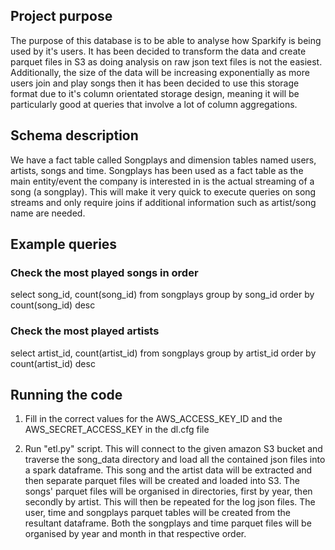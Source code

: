 ## Project purpose

The purpose of this database is to be able to analyse how Sparkify is being used by it's users. It has been decided to transform the data and create parquet files in S3 as doing analysis on raw json text files is not the easiest. Additionally,  the size of the data will be increasing exponentially as more users join and play songs then it has been decided to use this storage format due to it's column orientated storage design, meaning it will be particularly good at queries that involve a lot of column aggregations.

## Schema description

We have a fact table called Songplays and dimension tables named users, artists, songs and time. Songplays has been used as a fact table as the main entity/event the company is interested in is the actual streaming of a song (a songplay). This will make it very quick to execute queries on song streams and only require joins if additional information such as artist/song name are needed.

## Example queries

### Check the most played songs in order

select song_id, count(song_id) from songplays group by song_id order by count(song_id) desc

### Check the most played artists
select artist_id, count(artist_id) from songplays group by artist_id order by count(artist_id) desc

## Running the code

1. Fill in the correct values for the AWS_ACCESS_KEY_ID and the AWS_SECRET_ACCESS_KEY in the dl.cfg file

2. Run "etl.py" script. This will connect to the given amazon S3 bucket and traverse the song_data directory and load all the    contained json files into a spark dataframe. This song and the artist data will be extracted and then separate parquet        files will be created and loaded into S3. The songs' parquet files will be organised in directories, first by year, then      secondly by artist. This will then be repeated for the log json files. The user, time and songplays parquet tables will be    created from the resultant dataframe. Both the songplays and time parquet files will be organised by year and month in        that respective order.